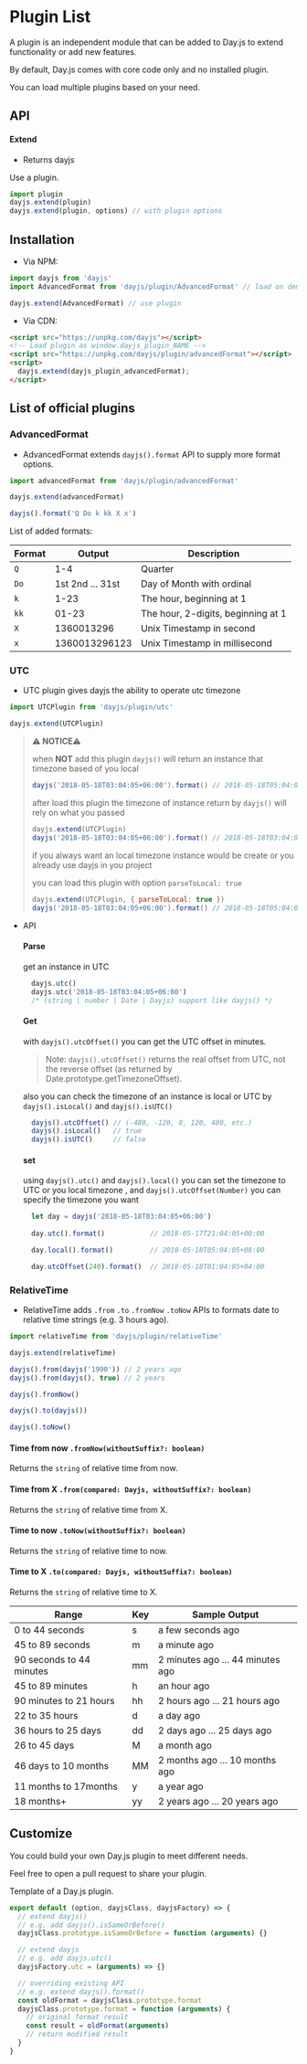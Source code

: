 # Plugin List

A plugin is an independent module that can be added to Day.js to extend functionality or add new features.

By default, Day.js comes with core code only and no installed plugin.

You can load multiple plugins based on your need.

## API

#### Extend

* Returns dayjs

Use a plugin.

```js
import plugin
dayjs.extend(plugin)
dayjs.extend(plugin, options) // with plugin options
```

## Installation

* Via NPM:

```javascript
import dayjs from 'dayjs'
import AdvancedFormat from 'dayjs/plugin/AdvancedFormat' // load on demand

dayjs.extend(AdvancedFormat) // use plugin
```

* Via CDN:
```html
<script src="https://unpkg.com/dayjs"></script>
<!-- Load plugin as window.dayjs_plugin_NAME -->
<script src="https://unpkg.com/dayjs/plugin/advancedFormat"></script>
<script>
  dayjs.extend(dayjs_plugin_advancedFormat);
</script>
```

## List of official plugins

### AdvancedFormat
 - AdvancedFormat extends `dayjs().format` API to supply more format options.

```javascript
import advancedFormat from 'dayjs/plugin/advancedFormat'

dayjs.extend(advancedFormat)

dayjs().format('Q Do k kk X x')
```

List of added formats:

| Format | Output           | Description                           |
| ------ | ---------------- | ------------------------------------- |
| `Q`    | 1-4              | Quarter                               |
| `Do`   | 1st 2nd ... 31st | Day of Month with ordinal             |
| `k`    | 1-23             | The hour, beginning at 1              |
| `kk`   | 01-23            | The hour, 2-digits, beginning at 1    |
| `X`    | 1360013296       | Unix Timestamp in second              |
| `x`    | 1360013296123    | Unix Timestamp in millisecond         |

### UTC
 - UTC plugin gives dayjs the ability to operate utc timezone

```javascript
import UTCPlugin from 'dayjs/plugin/utc'

dayjs.extend(UTCPlugin)
```

> **⚠️ NOTICE⚠️** 
>
> when **NOT** add this plugin `dayjs()` will return an instance that timezone based of you local
> ```javascript
> dayjs('2018-05-18T03:04:05+06:00').format() // 2018-05-18T05:04:05+08:00
> ```
> after load this plugin the timezone of instance return by `dayjs()` will rely on what you passed
> ```javascript
> dayjs.extend(UTCPlugin)
> dayjs('2018-05-18T03:04:05+06:00').format() // 2018-05-18T03:04:05+06:00
> ```
> if you always want an local timezone instance would be create or you already use dayjs in you project
>
> you can load this plugin with option `parseToLocal: true`
>
> ```javascript
> dayjs.extend(UTCPlugin, { parseToLocal: true })
> dayjs('2018-05-18T03:04:05+06:00').format() // 2018-05-18T05:04:05+08:00
> ```
>

- API

  #### Parse

    get an instance in UTC

    ```javascript
      dayjs.utc() 
      dayjs.utc('2018-05-18T03:04:05+06:00') 
      /* (string | number | Date | Dayjs) support like dayjs() */
    ```

  #### Get

    with `dayjs().utcOffset()` you can get the UTC offset in minutes.
    > Note: `dayjs().utcOffset()` returns the real offset from UTC, not the reverse offset (as returned by Date.prototype.getTimezoneOffset).

    also you can check the timezone of an instance is local or UTC by `dayjs().isLocal()` and `dayjs().isUTC()`

    ```javascript
      dayjs().utcOffset() // (-480, -120, 0, 120, 480, etc.)
      dayjs().isLocal()   // true
      dayjs().isUTC()     // false
    ```

  #### set

    using `dayjs().utc()` and `dayjs().local()` you can set the timezone to UTC or you local timezone , and `dayjs().utcOffset(Number)` you can specify the timezone you want 

    ```javascript
      let day = dayjs('2018-05-18T03:04:05+06:00')
      
      day.utc().format()           // 2018-05-17T21:04:05+00:00

      day.local().format()         // 2018-05-18T05:04:05+08:00

      day.utcOffset(240).format()  // 2018-05-18T01:04:05+04:00
    ```

### RelativeTime
 - RelativeTime adds `.from` `.to` `.fromNow` `.toNow` APIs to formats date to relative time strings (e.g. 3 hours ago).

```javascript
import relativeTime from 'dayjs/plugin/relativeTime'

dayjs.extend(relativeTime)

dayjs().from(dayjs('1990')) // 2 years ago
dayjs().from(dayjs(), true) // 2 years

dayjs().fromNow()

dayjs().to(dayjs())

dayjs().toNow()
```

#### Time from now `.fromNow(withoutSuffix?: boolean)`

Returns the `string` of relative time from now.

#### Time from X  `.from(compared: Dayjs, withoutSuffix?: boolean)`

Returns the `string` of relative time from X.

#### Time to now `.toNow(withoutSuffix?: boolean)`

Returns the `string` of relative time to now.

#### Time to X  `.to(compared: Dayjs, withoutSuffix?: boolean)`

Returns the `string` of relative time to X.

| Range                    | Key  | Sample Output                    |
| ------------------------ | ---- | -------------------------------- |
| 0 to 44 seconds          | s    | a few seconds ago                |
| 45 to 89 seconds         | m    | a minute ago                     |
| 90 seconds to 44 minutes | mm   | 2 minutes ago ... 44 minutes ago |
| 45 to 89 minutes         | h    | an hour ago                      |
| 90 minutes to 21 hours   | hh   | 2 hours ago ... 21 hours ago     |
| 22 to 35 hours           | d    | a day ago                        |
| 36 hours to 25 days      | dd   | 2 days ago ... 25 days ago       |
| 26 to 45 days            | M    | a month ago                      |
| 46 days to 10 months     | MM   | 2 months ago ... 10 months ago   |
| 11 months to 17months    | y    | a year ago                       |
| 18 months+               | yy   | 2 years ago ... 20 years ago     |

## Customize

You could build your own Day.js plugin to meet different needs.

Feel free to open a pull request to share your plugin.

Template of a Day.js plugin.
```javascript
export default (option, dayjsClass, dayjsFactory) => {
  // extend dayjs()
  // e.g. add dayjs().isSameOrBefore()
  dayjsClass.prototype.isSameOrBefore = function (arguments) {}

  // extend dayjs
  // e.g. add dayjs.utc()
  dayjsFactory.utc = (arguments) => {}

  // overriding existing API
  // e.g. extend dayjs().format()
  const oldFormat = dayjsClass.prototype.format
  dayjsClass.prototype.format = function (arguments) {
    // original format result
    const result = oldFormat(arguments)
    // return modified result
  }
}
```